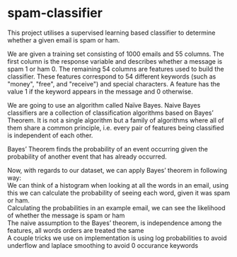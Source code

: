 # spam-classifier

This project utilises a supervised learning based classifier to determine whether a given email is spam or ham.  
  
We are given a training set consisting of 1000 emails and 55 columns. The first column is the response variable and describes whether a message is spam 1 or ham 0. The remaining 54 columns are features used to build the classifier. These features correspond to 54 different keywords (such as "money", "free", and "receive") and special characters. A feature has the value 1 if the keyword appears in the message and 0 otherwise.  
  
  
We are going to use an algorithm called Naïve Bayes. Naive Bayes classifiers are a collection of classification algorithms based on Bayes’ Theorem. It is not a single algorithm but a family of algorithms where all of them share a common principle, i.e. every pair of features being classified is independent of each other.  
  
Bayes’ Theorem finds the probability of an event occurring given the probability of another event that has already occurred.  
  
Now, with regards to our dataset, we can apply Bayes’ theorem in following way:  
We can think of a histogram when looking at all the words in an email, using this we can calculate the probability of seeing each word, given it was spam or ham.  
Calculating the probabilities in an example email, we can see the likelihood of whether the message is spam or ham  
The naive assumption to the Bayes’ theorem, is independence among the features, all words orders are treated the same  
A couple tricks we use on implementation is using log probabilities to avoid underflow and laplace smoothing to avoid 0 occurance keywords  


